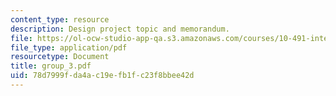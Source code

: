 ```yaml
---
content_type: resource
description: Design project topic and memorandum.
file: https://ol-ocw-studio-app-qa.s3.amazonaws.com/courses/10-491-integrated-chemical-engineering-ii-spring-2006/78d7999fda4ac19efb1fc23f8bbee42d_group_3.pdf
file_type: application/pdf
resourcetype: Document
title: group_3.pdf
uid: 78d7999f-da4a-c19e-fb1f-c23f8bbee42d
---
```

